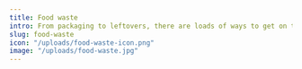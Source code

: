 ```yaml
---
title: Food waste
intro: From packaging to leftovers, there are loads of ways to get on top of food waste.
slug: food-waste
icon: "/uploads/food-waste-icon.png"
image: "/uploads/food-waste.jpg"
---
```

